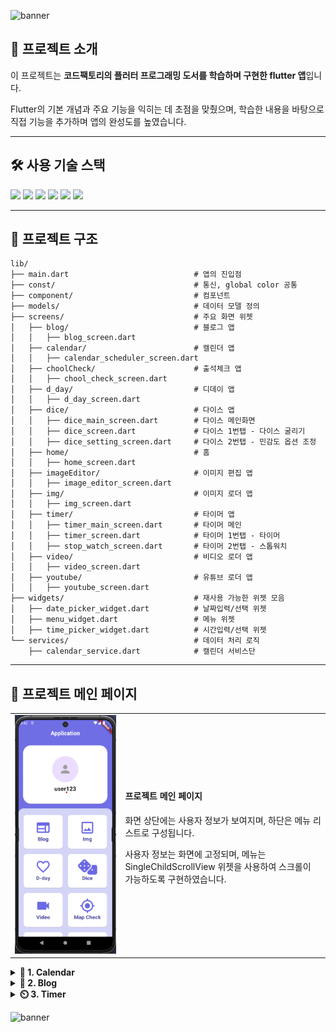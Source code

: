 ![banner](https://capsule-render.vercel.app/api?type=waving&color=0:fd947f,100:fa72e2&height=220&text=My%20Flutter%20Project&fontSize=50&fontColor=fff&section=header)

## 📌 프로젝트 소개
이 프로젝트는 **코드팩토리의 플러터 프로그래밍 도서를 학습하며 구현한 flutter 앱**입니다.

Flutter의 기본 개념과 주요 기능을 익히는 데 초점을 맞췄으며, 학습한 내용을 바탕으로 직접 기능을 추가하며 앱의 완성도를 높였습니다.

---

## 🛠 사용 기술 스택
<span>
<img src="https://img.shields.io/badge/dart-0175C2?style=flat&logo=dart&logoColor=white"/>
<img src="https://img.shields.io/badge/Flutter-02569B?style=flat&logo=flutter&logoColor=white"/>
<img src="https://img.shields.io/badge/Node.js-339933?style=flat&logo=nodedotjs&logoColor=white"/>
<img src="https://img.shields.io/badge/Json-000000?style=flat&logo=json&logoColor=white"/>
<img src="https://img.shields.io/badge/MySQL-4479A1?style=flat&logo=mysql&logoColor=white"/>
<img src="https://img.shields.io/badge/Spring%20boot-6DB33F?style=flat&logo=springboot&logoColor=white"/>
</span>

---
## 📂 프로젝트 구조
```
lib/
├── main.dart                            # 앱의 진입점
├── const/                               # 통신, global color 공통
├── component/                           # 컴포넌트
├── models/                              # 데이터 모델 정의
├── screens/                             # 주요 화면 위젯
│   ├── blog/                            # 블로그 앱
│   │   ├── blog_screen.dart             
│   ├── calendar/                        # 캘린더 앱
│   │   ├── calendar_scheduler_screen.dart
│   ├── choolCheck/                      # 출석체크 앱
│   │   ├── chool_check_screen.dart
│   ├── d_day/                           # 디데이 앱
│   │   ├── d_day_screen.dart
│   ├── dice/                            # 다이스 앱
│   │   ├── dice_main_screen.dart        # 다이스 메인화면
│   │   ├── dice_screen.dart             # 다이스 1번탭 - 다이스 굴리기
│   │   ├── dice_setting_screen.dart     # 다이스 2번탭 - 민감도 옵션 조정
│   ├── home/                            # 홈
│   │   ├── home_screen.dart
│   ├── imageEditor/                     # 이미지 편집 앱
│   │   ├── image_editor_screen.dart
│   ├── img/                             # 이미지 로더 앱
│   │   ├── img_screen.dart
│   ├── timer/                           # 타이머 앱
│   │   ├── timer_main_screen.dart       # 타이머 메인
│   │   ├── timer_screen.dart            # 타이머 1번탭 - 타이머
│   │   ├── stop_watch_screen.dart       # 타이머 2번탭 - 스톱워치
│   ├── video/                           # 비디오 로더 앱
│   │   ├── video_screen.dart      
│   ├── youtube/                         # 유튜브 로더 앱
│   │   ├── youtube_screen.dart    
├── widgets/                             # 재사용 가능한 위젯 모음
│   ├── date_picker_widget.dart          # 날짜입력/선택 위젯
│   ├── menu_widget.dart                 # 메뉴 위젯
│   ├── time_picker_widget.dart          # 시간입력/선택 위젯
└── services/                            # 데이터 처리 로직
    ├── calendar_service.dart            # 캘린더 서비스단
```


---
## 📂 프로젝트 메인 페이지
<table>
  <tr>
    <td width="35%" align="center">
      <img src="/asset/projectImg/main.png" alt="easyme" width="200">
    </td>
    <td width="65%">
      <h4>프로젝트 메인 페이지</h4>
      <p>화면 상단에는 사용자 정보가 보여지며, 하단은 메뉴 리스트로 구성됩니다.</p>
      <p>사용자 정보는 화면에 고정되며, 메뉴는 SingleChildScrollView 위젯을 사용하여 스크롤이 가능하도록 구현하였습니다.</p>
    </td>
  </tr>
</table>

<details> 
    <summary><b>📅 1. Calendar</b></summary>
    <table>
        <tr>
            <td width="35%" align="center">
              <img src="/asset/projectImg/blog.png" alt="calendar-app" width="200">
            </td>
            <td width="65%">
                <h4>📅 일정관리 앱</h4>
                <p>MySQL 데이터베이스와 연동하여 CRUD 기능을 구현한 일정 관리 앱입니다.</p>
                <h5>✨ 주요 기능</h5>
                <ul>
                    <li>1️⃣ 달력 기반 일정 조회</li>
                        <p>한 달 동안 등록된 일정이 있는 날짜는 빨간 원으로 표시됩니다.</p>
                        <p> 날짜를 클릭하면 해당 날짜의 일정이 리스트로 나타납니다.</p>
                    <li>2️⃣ CRUD (생성, 조회, 수정, 삭제)</li>
                        <p>일정 추가: 일정 제목과 내용을 입력 후 저장하면 자동으로 해당 날짜에 추가됩니다.</p>
                        <p>일정 조회: 선택한 날짜에 맞는 일정만 화면에 표시됩니다.</p>
                        <p>일정 수정: 기존 일정을 클릭하여 내용을 수정할 수 있습니다.</p>
                        <p>일정 삭제: 일정을 왼쪽으로 슬라이드하면 일정이 삭제됩니다. 
                        &nbsp;&nbsp;&nbsp;&nbsp;&nbsp;&nbsp;&nbsp;&nbsp;&nbsp;&nbsp;&nbsp;&nbsp;&nbsp;&nbsp;&nbsp;&nbsp;&nbsp;&nbsp; 
                        &nbsp;&nbsp;&nbsp;&nbsp;&nbsp;&nbsp;&nbsp;&nbsp;&nbsp;&nbsp;&nbsp;&nbsp;&nbsp;&nbsp;&nbsp;&nbsp;&nbsp;&nbsp; 
                    </p>
                </ul>
            </td>
        </tr>
    </table>
</details>

<details> 
    <summary><b>📝 2. Blog</b></summary>
    <table>
        <tr>
            <td width="35%" align="center">
              <img src="/asset/projectImg/blog.png" alt="easyme" width="200">
            </td>
            <td width="65%">
                <h4>📝 블로그 웹 앱</h4>
                <h5>✨ 주요 기능</h5>
                <ul>
                    <p>웹뷰 위젯을 사용하여 앱 내에서 웹브라우저의 기능을 구현하였습니다.</p>
                    <li>1️⃣ AppBar</li>
                    <p>웹뷰 컨트롤러를 사용해 뒤로가기 버튼과 홈버튼을 구현하였습니다.</p>
                    <li>2️⃣ WebView</li>
                    <p>기본 URL을 티스토리 블로그로 설정하여 해당 웹사이트를 앱 내에서 직접 확인할 수 있습니다.
                    &nbsp;&nbsp;&nbsp;&nbsp;&nbsp;&nbsp;&nbsp;&nbsp;&nbsp;&nbsp;&nbsp;&nbsp;&nbsp;&nbsp;&nbsp;&nbsp;&nbsp;&nbsp;
                    &nbsp;&nbsp;&nbsp;&nbsp;&nbsp;&nbsp;&nbsp;&nbsp;&nbsp;&nbsp;&nbsp;&nbsp;&nbsp;&nbsp;&nbsp;&nbsp;&nbsp;&nbsp;
                    </p>
                </ul>
            </td>
        </tr>
    </table>
</details>

<details> 
    <summary><b>⏲️ 3. Timer</b></summary>
    <table>
        <tr>
            <td width="25%" align="center">
              <img src="/asset/projectImg/timer.png" alt="easyme" width="200">
            </td>
            <td width="25%" align="center">
              <img src="/asset/projectImg/stop.png" alt="easyme" width="200">
            </td>
            <td width="50%">
                <h4>⏱ 타이머 / 스톱워치 앱</h4>
                <p>이 앱은 Flutter에서 stop_watch_timer 패키지를 사용하여 스톱워치 기능을 구현한 앱입니다.</p>
                <h5>✨ 주요 기능</h5>
                <ul>
                    <li>1️⃣ 시간 측정 및 표시</li>
                    <li>2️⃣ 조작 버튼</li>
                        <ul>
                            <li>시작/정지 버튼 (FloatingActionButton)</li>
                            <p>스톱워치가 실행 중이면 정지, 멈춰있으면 시작할 수 있습니다.</p>
                            <li>랩 타임 저장 버튼 (FloatingActionButton)</li>
                            <p>현재 측정된 시간을 저장하며, 최대 20개까지 기록할 수 있습니다. 초과 시 가장 오래된 기록이 삭제됩니다.</p>
                            <li>리셋 버튼 (FloatingActionButton)</li>
                            <p>스톱워치 시간을 초기화하고 저장된 랩 타임 목록을 삭제합니다.</p>
                        </ul>
                    <li>3️⃣ 자동 스크롤 기능</li>
                    <p>앱이 빌드된 후 리스트를 자동으로 최하단으로 이동시킵니다.</p>
                    <p>랩 타임이 추가될 때도 리스트의 마지막 항목이 자동으로 보이도록 처리합니다.</p>
                </ul>
            </td>
        </tr>
    </table>
</details>

![banner](https://capsule-render.vercel.app/api?type=waving&color=0:fd947f,100:fa72e2&height=220&section=footer)
